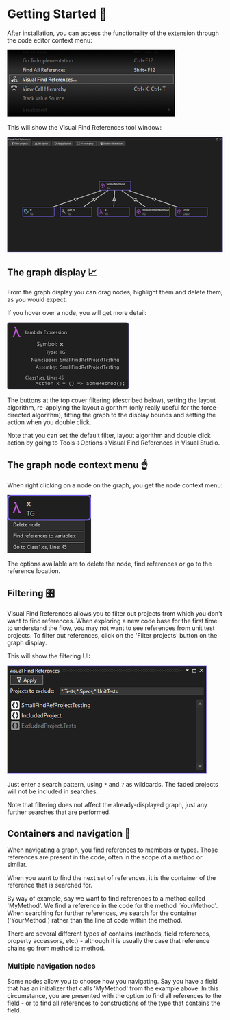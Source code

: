 # Getting Started 🚗

After installation, you can access the functionality of the extension through the code editor context menu:

![Code editor context menu](assets/menuitem.png)

This will show the Visual Find References tool window:

![Graph display](assets/main_graph.png)

## The graph display 📈️

From the graph display you can drag nodes, highlight them and delete them, as you would expect.

If you hover over a node, you will get more detail:

![Node tooltip](assets/tooltip.png)

The buttons at the top cover filtering (described below), setting the layout algorithm, re-applying the layout algorithm (only really useful for the force-directed algorithm), fitting the graph to the display bounds and setting the action when you double click.

Note that you can set the default filter, layout algorithm and double click action by going to Tools->Options->Visual Find References in Visual Studio.

## The graph node context menu ☝

When right clicking on a node on the graph, you get the node context menu:

![Node context menu](assets/node_context_menu.png)

The options available are to delete the node, find references or go to the reference location.

## Filtering 🎛

Visual Find References allows you to filter out projects from which you don't want to find references. When exploring a new code base for the first time to understand the flow, you may not want to see references from unit test projects. To filter out references, click on the 'Filter projects' button on the graph display.

This will show the filtering UI:

 ![Filtering UI](assets/filtering.png)
 
Just enter a search pattern, using `*` and `?` as wildcards. The faded projects will not be included in searches.

Note that filtering does not affect the already-displayed graph, just any further searches that are performed.

## Containers and navigation 🧭

When navigating a graph, you find references to members or types. Those references are present in the code, often in the scope of a method or similar.

When you want to find the next set of references, it is the container of the reference that is searched for.

By way of example, say we want to find references to a method called 'MyMethod'. We find a reference in the code for the method 'YourMethod'. When searching for further references, we search for the container ('YourMethod') rather than the line of code within the method.

There are several different types of contains (methods, field references, property accessors, etc.) - although it is usually the case that reference chains go from method to method.

### Multiple navigation nodes

Some nodes allow you to choose how you navigating. Say you have a field that has an initializer that calls 'MyMethod' from the example above. In this circumstance, you are presented with the option to find all references to the field - or to find all references to constructions of the type that contains the field.